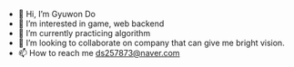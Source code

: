 - 👋 Hi, I’m Gyuwon Do
- 👀 I’m interested in game, web backend
- 🌱 I’m currently practicing algorithm
- 💞️ I’m looking to collaborate on company that can give me bright vision.
- 📫 How to reach me ds257873@naver.com

<!---
Uadj/Uadj is a ✨ special ✨ repository because its `README.md` (this file) appears on your GitHub profile.
You can click the Preview link to take a look at your changes.
--->
